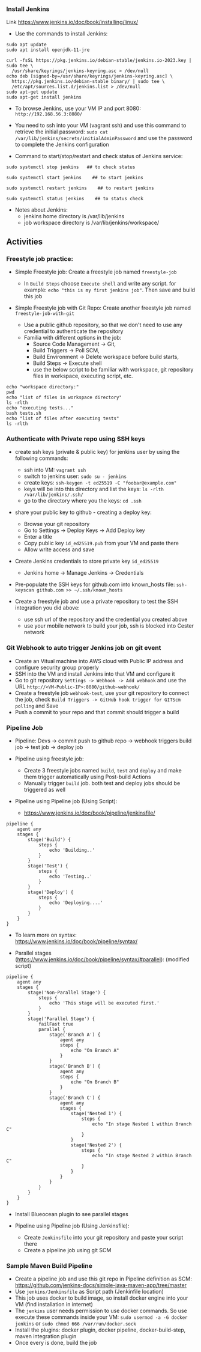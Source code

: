 ### Install Jenkins
Link https://www.jenkins.io/doc/book/installing/linux/

- Use the commands to install Jenkins:
```
sudo apt update
sudo apt install openjdk-11-jre

curl -fsSL https://pkg.jenkins.io/debian-stable/jenkins.io-2023.key | sudo tee \
  /usr/share/keyrings/jenkins-keyring.asc > /dev/null
echo deb [signed-by=/usr/share/keyrings/jenkins-keyring.asc] \
  https://pkg.jenkins.io/debian-stable binary/ | sudo tee \
  /etc/apt/sources.list.d/jenkins.list > /dev/null
sudo apt-get update
sudo apt-get install jenkins
```

- To browse Jenkins, use your VM IP and port 8080: `http://192.168.56.3:8080/`
- You need to ssh into your VM (vagrant ssh) and use this command to retrieve the initial password: `sudo cat /var/lib/jenkins/secrets/initialAdminPassword` and use the password to complete the Jenkins configuration

- Command to start/stop/restart and check status of Jenkins service:
```
sudo systemctl stop jenkins   ## to check status

sudo systemctl start jenkins    ## to start jenkins

sudo systemctl restart jenkins    ## to restart jenkins

sudo systemctl status jenkins    ## to status check
```

- Notes about Jenkins:
  - jenkins home directory is /var/lib/jenkins
  - job workspace directory is /var/lib/jenkins/workspace/<job-name>

## Activities
### Freestyle job practice:
- Simple Freestyle job: Create a freestyle job named `freestyle-job`
  - In `Build Steps` choose `Execute shell` and write any script. for example: `echo "this is my first jenkins job"`. Then save and build this job

- Simple Freestyle job with Git Repo: Create another freestyle job named `freestyle-job-with-git`
  - Use a public github repository, so that we don't need to use any credential to authenticate the repository
  - Familia with different options in the job:
    - Source Code Management -> Git,
    - Build Triggers -> Poll SCM,
    - Build Environment -> Delete workspace before build starts,
    - Build Steps -> Execute shell
    - use the below script to be familiar with workspace, git repository files in workspace, executing script, etc.
```
echo "workspace directory:"
pwd
echo "list of files in workspace directory"
ls -rlth
echo "executing tests..."
bash tests.sh
echo "list of files after executing tests"
ls -rlth
```

### Authenticate with Private repo using SSH keys
* create ssh keys (private & public key) for jenkins user by using the following commands:
  - ssh into VM: `vagrant ssh`
  - switch to jenkins user: `sudo su - jenkins`
  - create keys: `ssh-keygen -t ed25519 -C "foobar@example.com"`
  - keys will be into this directory and list the keys: `ls -rlth /var/lib/jenkins/.ssh/`
  - go to the directory where you the keys: `cd .ssh`

* share your public key to github - creating a deploy key:
  - Browse your git repository
  - Go to Settings -> Deploy Keys -> Add Deploy key
  - Enter a title
  - Copy public key `id_ed25519.pub` from your VM and paste there
  - Allow write access and save

* Create Jenkins credentials to store private key `id_ed25519`
  - Jenkins home -> Manage Jenkins -> Credentials

* Pre-populate the SSH keys for github.com into known_hosts file: `ssh-keyscan github.com >> ~/.ssh/known_hosts`

* Create a freestyle job and use a private repository to test the SSH integration you did above:
  - use ssh url of the repository and the credential you created above
  - use your mobile network to build your job, ssh is blocked into Cester network

### Git Webhook to auto trigger Jenkins job on git event
- Create an Vitual machine into AWS cloud with Public IP address and configure security group properly
- SSH into the VM and install Jenkins into that VM and configure it
- Go to git repository `Settings -> Webhook -> Add webhook` and use the URL `http://<VM-Public-IP>:8080/github-webhook/`
- Create a freestyle job `webhook-test`, use your git repository to connect the job, check `Build Triggers -> GitHub hook trigger for GITScm polling` and Save
- Push a commit to your repo and that commit should trigger a build


### Pipeline Job
- Pipeline: Devs -> commit push to github repo -> webhook triggers build job -> test job -> deploy job

- Pipeline using freestyle job:
  - Create 3 freestyle jobs named `build`, `test` and `deploy` and make them trigger automatically using Post-build Actions
  - Manually trigger `build` job. both test and deploy jobs should be triggered as well

- Pipeline using Pipeline job (Using Script):
  - https://www.jenkins.io/doc/book/pipeline/jenkinsfile/
```
pipeline {
    agent any
    stages {
        stage('Build') {
            steps {
                echo 'Building..'
            }
        }
        stage('Test') {
            steps {
                echo 'Testing..'
            }
        }
        stage('Deploy') {
            steps {
                echo 'Deploying....'
            }
        }
    }
}
```
- To learn more on syntax: https://www.jenkins.io/doc/book/pipeline/syntax/

- Parallel stages (https://www.jenkins.io/doc/book/pipeline/syntax/#parallel): (modified script)
```
pipeline {
    agent any
    stages {
        stage('Non-Parallel Stage') {
            steps {
                echo 'This stage will be executed first.'
            }
        }
        stage('Parallel Stage') {
            failFast true
            parallel {
                stage('Branch A') {
                    agent any
                    steps {
                        echo "On Branch A"
                    }
                }
                stage('Branch B') {
                    agent any
                    steps {
                        echo "On Branch B"
                    }
                }
                stage('Branch C') {
                    agent any
                    stages {
                        stage('Nested 1') {
                            steps {
                                echo "In stage Nested 1 within Branch C"
                            }
                        }
                        stage('Nested 2') {
                            steps {
                                echo "In stage Nested 2 within Branch C"
                            }
                        }
                    }
                }
            }
        }
    }
}
```
  - Install Blueocean plugin to see parallel stages


- Pipeline using Pipeline job (Using Jenkinsfile):
  - Create `Jenkinsfile` into your git repository and paste your script there
  - Create a pipeline job using git SCM

### Sample Maven Build Pipeline
- Create a pipeline job and use this git repo in Pipeline definition as SCM: https://github.com/jenkins-docs/simple-java-maven-app/tree/master
- Use `jenkins/Jenkinsfile` as Script path (Jenkinfile location)
- This job uses docker to build image, so install docker engine into your VM (find installation in internet)
- The `jenkins` user needs permission to use docker commands. So use execute these commands inside your VM:  `sudo usermod -a -G docker jenkins` or `sudo chmod 666 /var/run/docker.sock`
- Install the plugins: docker plugin, docker pipeline, docker-build-step, maven integration plugin
- Once every is done, build the job
